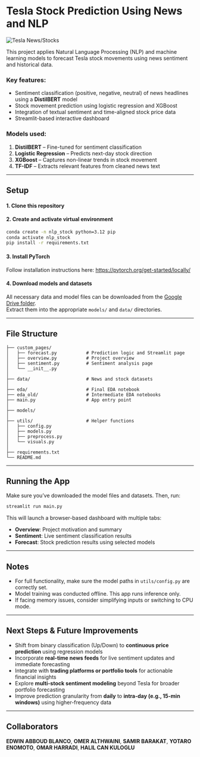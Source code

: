 # Tesla Stock Prediction Using News and NLP
![Tesla News/Stocks](https://media.assettype.com/analyticsinsight%2F2024-08-26%2Ftsgr2q18%2FIs-It-Time-to-Buy-or-Sell-Tesla-Stock.jpg)

This project applies Natural Language Processing (NLP) and machine learning models to forecast Tesla stock movements using news sentiment and historical data.

### Key features:
- Sentiment classification (positive, negative, neutral) of news headlines using a **DistilBERT** model  
- Stock movement prediction using logistic regression and XGBoost  
- Integration of textual sentiment and time-aligned stock price data  
- Streamlit-based interactive dashboard

### Models used:
1. **DistilBERT** – Fine-tuned for sentiment classification 
2. **Logistic Regression** – Predicts next-day stock direction  
3. **XGBoost** – Captures non-linear trends in stock movement  
4. **TF-IDF** – Extracts relevant features from cleaned news text  

---

## Setup

#### 1. Clone this repository  
#### 2. Create and activate virtual environment
```bash
conda create -n nlp_stock python=3.12 pip
conda activate nlp_stock
pip install -r requirements.txt
```

#### 3. Install PyTorch  
Follow installation instructions here: https://pytorch.org/get-started/locally/

#### 4. Download models and datasets  
All necessary data and model files can be downloaded from the [Google Drive folder](https://drive.google.com/drive/folders/1r9zYwbNwVLXuDjrhU8aQvhXdNaurs4Ox?usp=sharing).  
Extract them into the appropriate `models/` and `data/` directories.

---

## File Structure
```
├── custom_pages/
│   ├── forecast.py           # Prediction logic and Streamlit page
│   ├── overview.py           # Project overview
│   ├── sentiment.py          # Sentiment analysis page
│   └── __init__.py
│
├── data/                     # News and stock datasets
│   
├── eda/                      # Final EDA notebook
├── eda_old/                  # Intermediate EDA notebooks
├── main.py                   # App entry point
│
├── models/
│
├── utils/                    # Helper functions
│   ├── config.py
│   ├── models.py
│   ├── preprocess.py
│   └── visuals.py
│
├── requirements.txt
└── README.md
```

---

## Running the App
Make sure you’ve downloaded the model files and datasets. Then, run:
```bash
streamlit run main.py
```

This will launch a browser-based dashboard with multiple tabs:
- **Overview**: Project motivation and summary  
- **Sentiment**: Live sentiment classification results  
- **Forecast**: Stock prediction results using selected models

---

## Notes
- For full functionality, make sure the model paths in `utils/config.py` are correctly set.
- Model training was conducted offline. This app runs inference only.
- If facing memory issues, consider simplifying inputs or switching to CPU mode.

---

## Next Steps & Future Improvements

- Shift from binary classification (Up/Down) to **continuous price prediction** using regression models  
- Incorporate **real-time news feeds** for live sentiment updates and immediate forecasting  
- Integrate with **trading platforms or portfolio tools** for actionable financial insights  
- Explore **multi-stock sentiment modeling** beyond Tesla for broader portfolio forecasting  
- Improve prediction granularity from **daily** to **intra-day (e.g., 15-min windows)** using higher-frequency data

---

## Collaborators
**EDWIN ABBOUD BLANCO**, **OMER ALTHWAINI**, **SAMIR BARAKAT**, **YOTARO ENOMOTO**, **OMAR HARRADI**, **HALIL CAN KULOGLU**
